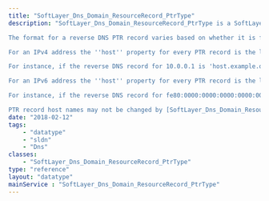 ```yaml
---
title: "SoftLayer_Dns_Domain_ResourceRecord_PtrType"
description: "SoftLayer_Dns_Domain_ResourceRecord_PtrType is a SoftLayer_Dns_Domain_ResourceRecord object whose ''type'' property is set to 'ptr' and defines a reverse DNS PTR record on the SoftLayer name servers. 

The format for a reverse DNS PTR record varies based on whether it is for an IPv4 or IPv6 address. 

For an IPv4 address the ''host'' property for every PTR record is the last octet of the IP address that the PTR record belongs to, while the ''data'' property is the canonical name of the host that the reverse lookup resolves to. Every PTR record belongs to a domain on the SoftLayer name servers named by the first three octets of an IP address in reverse order followed by '.in-addr.arpa'. 

For instance, if the reverse DNS record for 10.0.0.1 is 'host.example.org' then it's corresponding SoftLayer_Dns_Domain_ResourceRecord_PtrType host is '1', while it's data property equals 'host.example.org'. The full name of the reverse record for host.example.org including the domain name is '1.0.0.10.in-addr.arpa'. 

For an IPv6 address the ''host'' property for every PTR record is the last four octets of the IP address that the PTR record belongs to.  The last four octets need to be in reversed order and each digit separated by a period.  The ''data'' property is the canonical name of the host that the reverse lookup resolves to.  Every PTR record belongs to a domain on the SoftLayer name servers named by the first four octets of an IP address in reverse order, split up by digit with a period, and followed by '.ip6.arpa'. 

For instance, if the reverse DNS record for fe80:0000:0000:0000:0000:0000:0a00:0001 is 'host.example.org' then it's corresponding SoftLayer_Dns_Domain_ResourceRecord_PtrType host is '1.0.0.0.0.0.a.0.0.0.0.0.0.0.0.0', while it's data property equals 'host.example.org'. The full name of the reverse record for host.example.org including the domain name is '1.0.0.0.0.0.a.0.0.0.0.0.0.0.0.0.0.0.0.0.0.0.0.0.0.0.0.0.0.8.e.f.ip6.arpa'. 

PTR record host names may not be changed by [SoftLayer_Dns_Domain_ResourceRecord::editObject](/reference/datatypes/$1/#$2) or [SoftLayer_Dns_Domain_ResourceRecord::editObjects](/reference/datatypes/$1/#$2). "
date: "2018-02-12"
tags:
    - "datatype"
    - "sldn"
    - "Dns"
classes:
    - "SoftLayer_Dns_Domain_ResourceRecord_PtrType"
type: "reference"
layout: "datatype"
mainService : "SoftLayer_Dns_Domain_ResourceRecord_PtrType"
---
```


